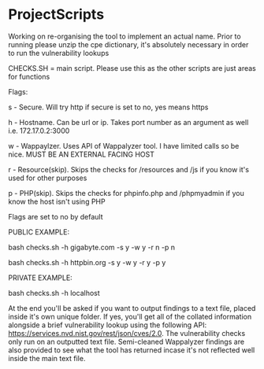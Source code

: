 # ProjectScripts

Working on re-organising the tool to implement an actual name. Prior to running please unzip the cpe dictionary, it's absolutely necessary in order to run the vulnerability lookups

CHECKS.SH = main script. Please use this as the other scripts are just areas for functions

Flags:

s - Secure. Will try http if secure is set to no, yes means https


h - Hostname. Can be url or ip. Takes port number as an argument as well i.e. 172.17.0.2:3000


w - Wappaylzer. Uses API of Wappalyzer tool. I have limited calls so be nice. MUST BE AN EXTERNAL FACING HOST


r - Resource(skip). Skips the checks for /resources and /js if you know it's used for other purposes


p - PHP(skip). Skips the checks for phpinfo.php and /phpmyadmin if you know the host isn't using PHP


Flags are set to no by default


PUBLIC EXAMPLE:


bash checks.sh -h gigabyte.com -s y -w y -r n -p n


bash checks.sh -h httpbin.org -s y -w y -r y -p y


PRIVATE EXAMPLE:


bash checks.sh -h localhost


At the end you'll be asked if you want to output findings to a text file, placed inside it's own unique folder. If yes, you'll get all of the collated information alongside a brief vulnerability lookup using the following API: https://services.nvd.nist.gov/rest/json/cves/2.0. The vulnerability checks only run on an outputted text file. Semi-cleaned Wappalyzer findings are also provided to see what the tool has returned incase it's not reflected well inside the main text file.
